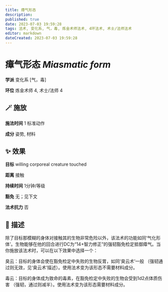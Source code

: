 ```yaml
---
title: 瘴气形态
description: 
published: true
date: 2023-07-03 19:59:28
tags: 法术, 变化系, 气，毒, 炼金术师法术, 4环法术, 术士/法师法术
editor: markdown
dateCreated: 2023-07-03 19:59:28
---
```


# **瘴气形态** *Miasmatic form*

**学派** 变化系 \[气，毒\] 

**环位** 炼金术师 4, 术士/法师 4

## 🪄 施放

**施法时间** 1 标准动作

**成分** 姿势, 材料

## ✨ 效果 

**目标** willing corporeal creature touched 

**距离** 接触  

**持续时间** 1分钟/等级 

**豁免** 无；见下文

**法术抗力** 否

## 📖 描述

除了目标那模糊的身体对接触其的生物非常危险以外，该法术的功能如同‘气化形体’。生物能够在他的回合进行DC为“14+智力修正”的强韧豁免检定抵御瘴气。当你施放该法术时，可以在以下效果中选择一个：

臭云：目标的身体会使在豁免检定中失败的生物反胃，如同‘臭云术’一般 （强韧通过则无效，见‘臭云术’描述）。使用法术变为该形态不需要材料成分。

毒云：目标的身体成为致命的毒素，在豁免检定中失败的生物会受到1d2点体质伤害 （强韧，通过则减半）。使用法术变为该形态需要材料成分。
    